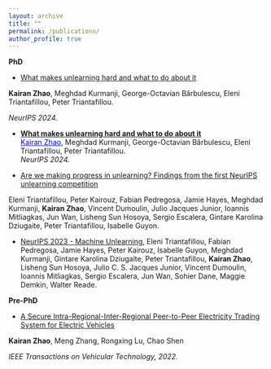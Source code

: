 ```yaml
---
layout: archive
title: ""
permalink: /publications/
author_profile: true
---
```


**PhD**

* [What makes unlearning hard and what to do about it](https://arxiv.org/pdf/2406.01257) 

**Kairan Zhao**, Meghdad Kurmanji, George-Octavian Bărbulescu, Eleni Triantafillou, Peter Triantafillou. 

*NeurIPS 2024.*

- **[What makes unlearning hard and what to do about it](https://arxiv.org/pdf/2406.01257)**  
  <span style="color:blue;"><u>Kairan Zhao</u></span>, Meghdad Kurmanji, George-Octavian Bărbulescu, Eleni Triantafillou, Peter Triantafillou.  
  _NeurIPS 2024._


* [Are we making progress in unlearning? Findings from the first NeurIPS unlearning competition](https://arxiv.org/pdf/2406.09073)

Eleni Triantafillou, Peter Kairouz, Fabian Pedregosa, Jamie Hayes, Meghdad Kurmanji, **Kairan Zhao**, Vincent Dumoulin, Julio Jacques Junior, Ioannis Mitliagkas, Jun Wan, Lisheng Sun Hosoya, Sergio Escalera, Gintare Karolina Dziugaite, Peter Triantafillou, Isabelle Guyon.

* [NeurIPS 2023 - Machine Unlearning](https://kaggle.com/competitions/neurips-2023-machine-unlearning), Eleni Triantafillou, Fabian Pedregosa, Jamie Hayes, Peter Kairouz, Isabelle Guyon, Meghdad Kurmanji, Gintare Karolina Dziugaite, Peter Triantafillou, **Kairan Zhao**, Lisheng Sun Hosoya, Julio C. S. Jacques Junior, Vincent Dumoulin, Ioannis Mitliagkas, Sergio Escalera, Jun Wan, Sohier Dane, Maggie Demkin, Walter Reade.

**Pre-PhD**

* [A Secure Intra-Regional-Inter-Regional Peer-to-Peer Electricity Trading System for Electric Vehicles](https://ieeexplore.ieee.org/abstract/document/9891809)

**Kairan Zhao**, Meng Zhang, Rongxing Lu, Chao Shen

*IEEE Transactions on Vehicular Technology, 2022.*
